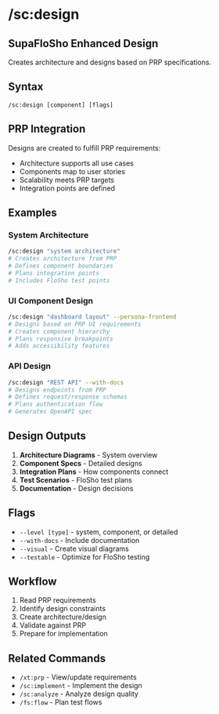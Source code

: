 # /sc:design

## SupaFloSho Enhanced Design

Creates architecture and designs based on PRP specifications.

## Syntax
```
/sc:design [component] [flags]
```

## PRP Integration

Designs are created to fulfill PRP requirements:
- Architecture supports all use cases
- Components map to user stories
- Scalability meets PRP targets
- Integration points are defined

## Examples

### System Architecture
```bash
/sc:design "system architecture"
# Creates architecture from PRP
# Defines component boundaries
# Plans integration points
# Includes FloSho test points
```

### UI Component Design
```bash
/sc:design "dashboard layout" --persona-frontend
# Designs based on PRP UI requirements
# Creates component hierarchy
# Plans responsive breakpoints
# Adds accessibility features
```

### API Design
```bash
/sc:design "REST API" --with-docs
# Designs endpoints from PRP
# Defines request/response schemas
# Plans authentication flow
# Generates OpenAPI spec
```

## Design Outputs

1. **Architecture Diagrams** - System overview
2. **Component Specs** - Detailed designs
3. **Integration Plans** - How components connect
4. **Test Scenarios** - FloSho test plans
5. **Documentation** - Design decisions

## Flags

- `--level [type]` - system, component, or detailed
- `--with-docs` - Include documentation
- `--visual` - Create visual diagrams
- `--testable` - Optimize for FloSho testing

## Workflow

1. Read PRP requirements
2. Identify design constraints
3. Create architecture/design
4. Validate against PRP
5. Prepare for implementation

## Related Commands

- `/xt:prp` - View/update requirements
- `/sc:implement` - Implement the design
- `/sc:analyze` - Analyze design quality
- `/fs:flow` - Plan test flows
